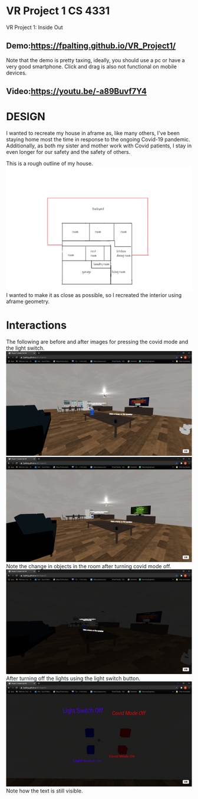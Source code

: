 # VR Project 1 CS 4331
VR Project 1: Inside Out
## Demo:https://fpalting.github.io/VR_Project1/
Note that the demo is pretty taxing, ideally, you should use a pc or have a very good smartphone. Click and drag is also not functional on mobile devices.
## Video:https://youtu.be/-a89Buvf7Y4
# DESIGN
I wanted to recreate my house in aframe as, like many others, I've been staying home most the time in response to the ongoing Covid-19 pandemic. Additionally, as both my sister and mother work with Covid patients, I stay in even longer for our safety and the safety of others.

This is a rough outline of my house.
![alt text](https://github.com/fpalting/VR_Project1/blob/main/img/outline_house.png?raw=true)
I wanted to make it as close as possible, so I recreated the interior using aframe geometry.
# Interactions
The following are before and after images for pressing the covid mode and the light switch.
![image](https://github.com/fpalting/VR_Project1/blob/main/img/Screenshot%20(1109).png)
![image](https://github.com/fpalting/VR_Project1/blob/main/img/Screenshot%20(1110).png)
Note the change in objects in the room after turning covid mode off.
![image](https://github.com/fpalting/VR_Project1/blob/main/img/Screenshot%20(1111).png)
After turning off the lights using the light switch button.
![image](https://github.com/fpalting/VR_Project1/blob/main/img/Screenshot%20(1112).png)
Note how the text is still visible.
